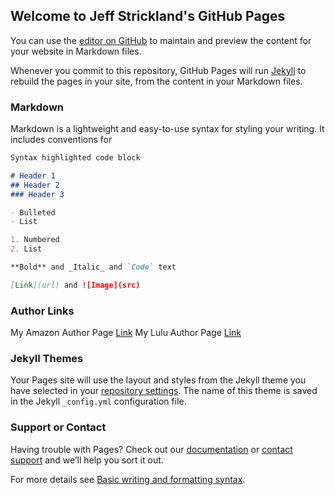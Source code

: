 ## Welcome to Jeff Strickland's GitHub Pages

You can use the [editor on GitHub](https://github.com/stricje1/Machine_Learning/edit/gh-pages/docs/index.md) to maintain and preview the content for your website in Markdown files.

Whenever you commit to this repository, GitHub Pages will run [Jekyll](https://jekyllrb.com/) to rebuild the pages in your site, from the content in your Markdown files.

### Markdown

Markdown is a lightweight and easy-to-use syntax for styling your writing. It includes conventions for

```markdown
Syntax highlighted code block

# Header 1
## Header 2
### Header 3

- Bulleted
- List

1. Numbered
2. List

**Bold** and _Italic_ and `Code` text

[Link](url) and ![Image](src)
```
### Author Links

My Amazon Author Page [Link](https://www.amazon.com/Jeffrey-Strickland/e/B00IQ69QZK)
My Lulu Author Page [Link](https://www.lulu.com/spotlight/strickland_jeffrey)

### Jekyll Themes

Your Pages site will use the layout and styles from the Jekyll theme you have selected in your [repository settings](https://github.com/stricje1/Machine_Learning/settings/pages). The name of this theme is saved in the Jekyll `_config.yml` configuration file.

### Support or Contact

Having trouble with Pages? Check out our [documentation](https://docs.github.com/categories/github-pages-basics/) or [contact support](https://support.github.com/contact) and we’ll help you sort it out.

For more details see [Basic writing and formatting syntax](https://docs.github.com/en/github/writing-on-github/getting-started-with-writing-and-formatting-on-github/basic-writing-and-formatting-syntax).
